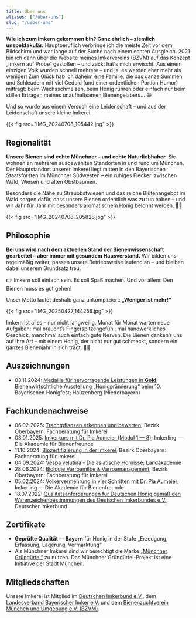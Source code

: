 ```yaml
---
title: Über uns
aliases: ["/über-uns"]
slug: "/ueber-uns"
---
```


**Wie ich zum Imkern gekommen bin? Ganz ehrlich – ziemlich unspektakulär.**
Hauptberuflich verbringe ich die meiste Zeit vor dem Bildschirm und war lange auf der Suche nach einem echten Ausgleich.
2021 bin ich dann über die Website meines [Imkervereins (BZVM)](https://bzvm.de/) auf das Konzept „Imkern auf Probe“ gestoßen – und zack: hat's mich erwischt.
Aus einem einzigen Volk wurden schnell mehrere – und ja, es werden eher mehr als weniger!
Zum Glück hab ich daheim eine Familie, die das ganze Summen und Schleudern mit viel Geduld (und einer ordentlichen Portion Humor) mitträgt:
beim Wachsschmelzen, beim Honig rühren oder einfach nur beim stillen Ertragen meines unaufhaltsamen Bienengelabers… 😁

Und so wurde aus einem Versuch eine Leidenschaft – und aus der Leidenschaft unsere kleine Imkerei.

{{< fig src="IMG_20240708_195442.jpg" >}}

## Regionalität

**Unsere Bienen sind echte Münchner – und echte Naturliebhaber.**
Sie wohnen an mehreren ausgewählten Standorten in und rund um München.
Der Hauptstandort unserer Imkerei liegt mitten in den Bayerischen Staatsforsten im Münchner Südwesten – ein ruhiges Fleckerl zwischen Wald, Wiesen und alten Obstbäumen.

Besonders die Nähe zu Streuobstwiesen und das reiche Blütenangebot im Wald sorgen dafür, dass unsere Bienen ordentlich was zu tun haben – und wir Jahr für Jahr mit besonders aromatischem Honig belohnt werden. 🍯🐝

{{< fig src="IMG_20240708_205828.jpg" >}}

## Philosophie

**Bei uns wird nach dem aktuellen Stand der Bienenwissenschaft gearbeitet – aber immer mit gesundem Hausverstand.**
Wir bilden uns regelmäßig weiter, passen unsere Betriebsweise laufend an – und bleiben dabei unserem Grundsatz treu:

👉 Imkern soll einfach sein. Es soll Spaß machen. Und vor allem: Den Bienen muss es gut gehen!

Unser Motto lautet deshalb ganz unkompliziert: **„Weniger ist mehr!“**

{{< fig src="IMG_20250427_144256.jpg" >}}

Imkern ist alles – nur nicht langweilig.
Monat für Monat warten neue Aufgaben: mal braucht’s Fingerspitzengefühl, mal handwerkliches Geschick, manchmal auch einfach gute Nerven.
Die Bienen danken’s uns auf ihre Art – mit einem Honig, der nicht nur gut schmeckt, sondern ein ganzes Bienenjahr in sich trägt. 🐝🍯

## Auszeichnungen

* 03.11.2024: [Medaille für hervorragende Leistungen in **Gold**](/auszeichnungen/2024-11-03-honigpraemierung.pdf); Bienenwirtschtliche Ausstellung „Honigprämierung“ beim 10. Bayerischen Honigfest; Hauzenberg (Niederbayern)

## Fachkundenachweise

* 06.02.2025: [Trachtpflanzen erkennen und bewerten](/fachkunde/2025-02-06-trachtpflanzen.pdf); Bezirk Oberbayern: Fachberatung für Imkerei
* 03.01.2025: [Imkerkurs mit Dr. Pia Aumeier (Modul 1 — 8)](/fachkunde/2025-01-03-imkerkurs-mit-dr-pia-aumeier.pdf); Imkerling — Die Akademie für Bienenfreunde
* 11.10.2024: [Biozertifizierung in der Imkerei](/fachkunde/2024-10-11-bio-zertifizierung.pdf); Bezirk Oberbayern: Fachberatung für Imkerei
* 04.09.2024: [Vespa velutina - Die asiatische Hornisse](/fachkunde/2024-09-04-velutina.pdf); Landakademie
* 28.06.2024: [Biologie Varroamilbe & Varroamanagement](/fachkunde/2024-06-28-fachkunde-varroa.pdf); Bezirk Oberbayern: Fachberatung für Imkerei
* 05.02.2024: [Völkervermehrung in vier Schritten mit Dr. Pia Aumeier](/fachkunde/2024-02-05-Völkervermehrung.pdf); Imkerling — Die Akademie für Bienenfreunde
* 18.07.2022: [Qualitätsanforderungen für Deutschen Honig gemäß den Warenzeichenbestimmungen des Deutschen Imkerbundes e.V.](/fachkunde/2022-07-18-DIB-cert.pdf); Deutscher Imkerbund

## Zertifikate

* **Geprüfte Qualität — Bayern** für Honig in der Stufe „Erzeugung, Erfassung, Lagerung, Vermarktung“
* Als Münchner Imkerei sind wir berechtigt die Marke [„Münchner Grüngürtel“](gruenguertel-muc.jpg) zu nutzen. Das Münchner Grüngürtel-Projekt ist eine [Initiative](https://stadt.muenchen.de/infos/muenchner-gruenguertel.html) der Stadt München.

## Mitgliedschaften

Unsere Imkerei ist Mitglied im [Deutschen Imkerbund e.V.](https://deutscherimkerbund.de/), dem [Landesverband Bayerischer Imker e.V.](https://www.lvbi.de/) und dem [Bienenzuchtverein München und Umgebung e.V. (BZVM)](https://bzvm.de/).
